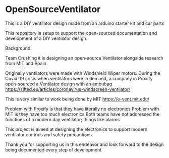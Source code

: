 # OpenSourceVentilator
This is a DIY ventilator design made from an arduino starter kit and car parts

This repository is setup to support the open-sourced documentation and development of a DIY ventilator design. 

Background:

Team Crushing it is designing an open-source Ventilator alongside research from MIT and Spain

Originally ventilators were made with Windshield Wiper motors. During the Covid-19 crisis when ventilators were in demand,
a company in Proxify open-sourced a Ventilator design with an ambubag
https://sifted.eu/articles/coronavirus-windscreen-ventilator/

This is very similar to work being done by MIT
https://e-vent.mit.edu/

Problem with Proxify is that they have literally no electronics
Problem with MIT is they have too much electronics
Both teams have not addressed the functions of a modern day ventilator; things like alarms

This project is aimed at designing the electronics to support modern ventilator controls and safety precautions. 

Thank you for supporting us in this endeavor and look forward to the design being documented every step of development
